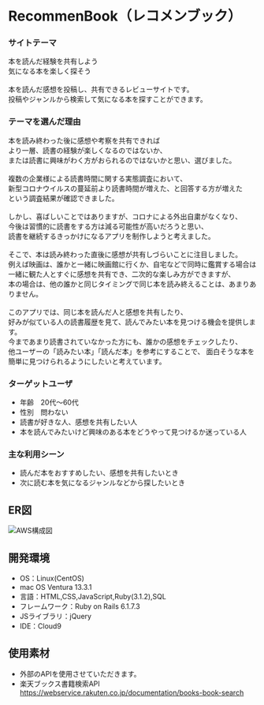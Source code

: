 # RecommenBook（レコメンブック）

### サイトテーマ
本を読んだ経験を共有しよう<br>
気になる本を楽しく探そう<br>
<br>
本を読んだ感想を投稿し、共有できるレビューサイトです。<br>
投稿やジャンルから検索して気になる本を探すことができます。<br>

### テーマを選んだ理由
本を読み終わった後に感想や考察を共有できれば<br>
より一層、読書の経験が楽しくなるのではないか、<br>
または読書に興味がわく方がおられるのではないかと思い、選びました。<br>
<br>
複数の企業様による読書時間に関する実態調査において、<br>
新型コロナウイルスの蔓延前より読書時間が増えた、と回答する方が増えた<br>
という調査結果が確認できました。<br>
<br>
しかし、喜ばしいことではありますが、コロナによる外出自粛がなくなり、<br>
今後は習慣的に読書をする方は減る可能性が高いだろうと思い、<br>
読書を継続するきっかけになるアプリを制作しようと考えました。<br>
<br>
そこで、本は読み終わった直後に感想が共有しづらいことに注目しました。<br>
例えば映画は、誰かと一緒に映画館に行くか、自宅などで同時に鑑賞する場合は<br>
一緒に観た人とすぐに感想を共有でき、二次的な楽しみ方ができますが、<br>
本の場合は、他の誰かと同じタイミングで同じ本を読み終えることは、あまりありません。<br>
<br>
このアプリでは、同じ本を読んだ人と感想を共有したり、<br>
好みが似ている人の読書履歴を見て、読んでみたい本を見つける機会を提供します。<br>
今まであまり読書されていなかった方にも、誰かの感想をチェックしたり、<br>
他ユーザーの「読みたい本」「読んだ本」を参考にすることで、
面白そうな本を簡単に見つけられるようにしたいと考えています。<br>

### ターゲットユーザ
- 年齢　20代〜60代
- 性別　問わない
- 読書が好きな人、感想を共有したい人
- 本を読んでみたいけど興味のある本をどうやって見つけるか迷っている人

### 主な利用シーン
- 読んだ本をおすすめしたい、感想を共有したいとき
- 次に読む本を気になるジャンルなどから探したいとき

## ER図
![AWS構成図](https://github.com/mptnnk/RecommenBook/assets/121846198/376e8e88-5b45-40fe-b104-fc94b456d8cf)

## 開発環境
- OS：Linux(CentOS)
- mac OS Ventura 13.3.1
- 言語：HTML,CSS,JavaScript,Ruby(3.1.2),SQL
- フレームワーク：Ruby on Rails 6.1.7.3
- JSライブラリ：jQuery
- IDE：Cloud9

## 使用素材
- 外部のAPIを使用させていただきます。<br>
- 楽天ブックス書籍検索API https://webservice.rakuten.co.jp/documentation/books-book-search